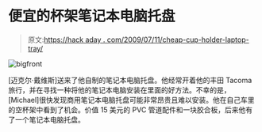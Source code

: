# 便宜的杯架笔记本电脑托盘

> 原文:[https://hack aday . com/2009/07/11/cheap-cup-holder-laptop-tray/](https://hackaday.com/2009/07/11/cheap-cup-holder-laptop-tray/)

![bigfront](../Images/32adacffc088369ce5ff29193ad8b28d.png "bigfront")

[迈克尔·戴维斯]送来了他自制的笔记本电脑托盘。他经常开着他的丰田 Tacoma 旅行，并在寻找一种将他的笔记本电脑安装在里面的好方法。不幸的是，[Michael]很快发现商用笔记本电脑托盘可能非常昂贵且难以安装。他在自己车里的空杯架中看到了机会。价值 15 美元的 PVC 管道配件和一块胶合板，后来他有了一个笔记本电脑托盘。